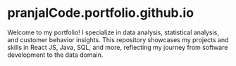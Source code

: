 # pranjalCode.portfolio.github.io
Welcome to my portfolio!  I specialize in data analysis, statistical analysis, and customer behavior insights. This repository showcases my projects and skills in React JS, Java, SQL, and more, reflecting my journey from software development to the data domain. 
